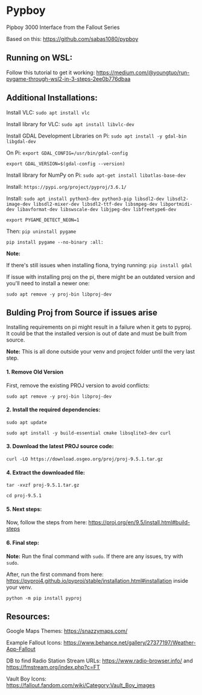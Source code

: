 # Pypboy
Pipboy 3000 Interface from the Fallout Series

Based on this: https://github.com/sabas1080/pypboy

## Running on WSL:
Follow this tutorial to get it working: https://medium.com/@youngtuo/run-pygame-through-wsl2-in-3-steps-2ee0b776dbaa

## Additional Installations:
Install VLC: `sudo apt install vlc`

Install library for VLC: `sudo apt install libvlc-dev`

Install GDAL Development Libraries on Pi: `sudo apt install -y gdal-bin libgdal-dev`

On Pi: 
`export GDAL_CONFIG=/usr/bin/gdal-config`

`export GDAL_VERSION=$(gdal-config --version)`

Install library for NumPy on Pi: `sudo apt-get install libatlas-base-dev`

Install: `https://pypi.org/project/pyproj/3.6.1/`

Install: `sudo apt install python3-dev python3-pip libsdl2-dev libsdl2-image-dev libsdl2-mixer-dev libsdl2-ttf-dev libsmpeg-dev libportmidi-dev libavformat-dev libswscale-dev libjpeg-dev libfreetype6-dev`

`export PYGAME_DETECT_NEON=1`

Then: `pip uninstall pygame`

`pip install pygame --no-binary :all:`

**Note:**

If there's still issues when installing fiona, trying running: `pip install gdal`

If issue with installing proj on the pi, there might be an outdated version and you'll need to install a newer one:

`sudo apt remove -y proj-bin libproj-dev`

## Bulding Proj from Source if issues arise
Installing requirements on pi might result in a failure when it gets to pyproj. It could be that the installed version is out of date and must be built from source.

**Note:** This is all done outside your venv and project folder until the very last step.

#### 1. Remove Old Version
First, remove the existing PROJ version to avoid conflicts:

`sudo apt remove -y proj-bin libproj-dev`

#### 2. Install the required dependencies:

`sudo apt update`

`sudo apt install -y build-essential cmake libsqlite3-dev curl`

#### 3. Download the latest PROJ source code:

`curl -LO https://download.osgeo.org/proj/proj-9.5.1.tar.gz`

#### 4. Extract the downloaded file:

`tar -xvzf proj-9.5.1.tar.gz` 

`cd proj-9.5.1`

#### 5. Next steps:
Now, follow the steps from here: https://proj.org/en/9.5/install.html#build-steps

#### 6. Final step:
**Note:** Run the final command with `sudo`. If there are any issues, try with `sudo`.

After, run the first command from here: https://pyproj4.github.io/pyproj/stable/installation.html#installation inside your venv.

`python -m pip install pyproj`

## Resources:

Google Maps Themes: https://snazzymaps.com/

Example Fallout Icons: https://www.behance.net/gallery/27377197/Weather-App-Fallout 

DB to find Radio Station Stream URLs: https://www.radio-browser.info/ and https://fmstream.org/index.php?c=FT

Vault Boy Icons: https://fallout.fandom.com/wiki/Category:Vault_Boy_images